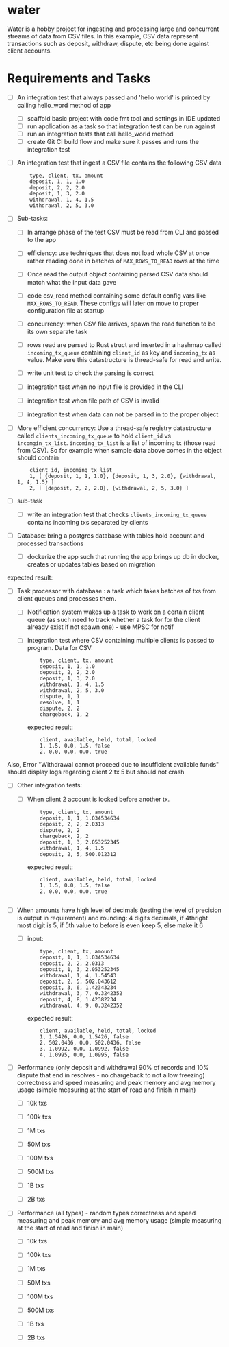 # water

Water is a hobby project for ingesting and processing large and concurrent streams of data from CSV files.
In this example, CSV data represent transactions such as deposit, withdraw, dispute, etc being done against
client accounts.

# Requirements and Tasks

- [ ] An integration test that always passed and 'hello world' is printed by calling hello_word method of app
    - [ ] scaffold basic project with code fmt tool and settings in IDE updated
    - [ ] run application as a task so that integration test can be run against
    - [ ] run an integration tests that call hello_world method
    - [ ] create Git CI build flow and make sure it passes and runs the integration test

- [ ] An integration test that ingest a CSV file contains the following CSV data

    ```
        type, client, tx, amount
        deposit, 1, 1, 1.0
        deposit, 2, 2, 2.0
        deposit, 1, 3, 2.0
        withdrawal, 1, 4, 1.5
        withdrawal, 2, 5, 3.0
    ```


- [ ] Sub-tasks:
    - [ ] In arrange phase of the test CSV must be read from CLI and passed to the app
    - [ ] efficiency: use techniques that does not load whole CSV at once rather reading done in batches of
      `MAX_ROWS_TO_READ` rows at the time
    - [ ] Once read the output object containing parsed CSV data should match what the input data gave
    - [ ] code csv_read method containing some default config vars like `MAX_ROWS_TO_READ`. These configs will
      later on move to proper configuration file at startup
    - [ ] concurrency: when CSV file arrives, spawn the read function to be its own separate task
    - [ ] rows read are parsed to Rust struct and inserted in a hashmap called `incoming_tx_queue` containing
      `client_id`
      as key and `incoming_tx` as value. Make sure this datastructure is thread-safe for read and write.
    - [ ] write unit test to check the parsing is correct
    - [ ] integration test when no input file is provided in the CLI
    - [ ] integration test when file path of CSV is invalid
    - [ ] integration test when data can not be parsed in to the proper object


- [ ] More efficient concurrency: Use a thread-safe registry datastructure called `clients_incoming_tx_queue` to hold
  `client_id` vs `incomgin_tx_list`.
  `incoming_tx_list` is a list of incoming tx (those read from CSV). So for example when sample data above comes in
  the object should contain

    ```
        client_id, incoming_tx_list
        1, [ {deposit, 1, 1, 1.0}, {deposit, 1, 3, 2.0}, {withdrawal, 1, 4, 1.5} ]
        2, [ {deposit, 2, 2, 2.0}, {withdrawal, 2, 5, 3.0} ]
    ```

- [ ] sub-task
    - [ ] write an integration test that checks `clients_incoming_tx_queue` contains incoming txs separated by clients


- [ ] Database: bring a postgres database with tables hold account and processed transactions
    - [ ] dockerize the app such that running the app brings up db in docker, creates or updates tables based on
      migration

expected result:

- [ ] Task processor with database : a task which takes batches of txs from client queues and processes them.
    - [ ] Notification system wakes up a task to work on a certain client queue (as such need to track whether a task
      for
      for the client already exist if not spawn one) - use MPSC for notif
    - [ ] Integration test where CSV containing multiple clients is passed to program. Data for CSV:
        ```
            type, client, tx, amount
            deposit, 1, 1, 1.0
            deposit, 2, 2, 2.0
            deposit, 1, 3, 2.0
            withdrawal, 1, 4, 1.5
            withdrawal, 2, 5, 3.0
            dispute, 1, 1
            resolve, 1, 1
            dispute, 2, 2
            chargeback, 1, 2
        ```
      expected result:

        ```
            client, available, held, total, locked
            1, 1.5, 0.0, 1.5, false
            2, 0.0, 0.0, 0.0, true
        ```

Also, Error "Withdrawal cannot proceed due to insufficient available funds" should display logs regarding client 2 tx 5
but
should not crash

- [ ] Other integration tests:
    - [ ] When client 2 account is locked before another tx.
        ```
            type, client, tx, amount
            deposit, 1, 1, 1.034534634
            deposit, 2, 2, 2.0313
            dispute, 2, 2
            chargeback, 2, 2
            deposit, 1, 3, 2.053252345
            withdrawal, 1, 4, 1.5
            deposit, 2, 5, 500.012312
        ```
      expected result:

        ```
            client, available, held, total, locked
            1, 1.5, 0.0, 1.5, false
            2, 0.0, 0.0, 0.0, true
            
        ```

- [ ] When amounts have high level of decimals (testing the level of precision is output in requirement) and rounding:
  4 digits decimals, if 4thright most digit is 5, if 5th value to before is even keep 5, else make it 6

    - [ ] input:
        ```
            type, client, tx, amount
            deposit, 1, 1, 1.034534634
            deposit, 2, 2, 2.0313
            deposit, 1, 3, 2.053252345
            withdrawal, 1, 4, 1.54543
            deposit, 2, 5, 502.043612
            deposit, 3, 6, 1.42343234
            withdrawal, 3, 7, 0.3242352
            deposit, 4, 8, 1.42382234
            withdrawal, 4, 9, 0.3242352
        ```
      expected result:

        ```
            client, available, held, total, locked
            1, 1.5426, 0.0, 1.5426, false
            2, 502.0436, 0.0, 502.0436, false
            3, 1.0992, 0.0, 1.0992, false
            4, 1.0995, 0.0, 1.0995, false
        ```

- [ ] Performance (only deposit and withdrawal 90% of records and 10% dispute that end in resolves -
  no chargeback to not allow freezing) correctness and speed measuring and peak memory and avg memory usage
  (simple measuring at the start of read and finish in main)
    - [ ] 10k txs
    - [ ] 100k txs
    - [ ] 1M txs
    - [ ] 50M txs
    - [ ] 100M txs
    - [ ] 500M txs
    - [ ] 1B txs
    - [ ] 2B txs


- [ ] Performance (all types) - random types correctness and speed measuring and peak memory and avg memory usage
  (simple measuring at the start of read and finish in main)
    - [ ] 10k txs
    - [ ] 100k txs
    - [ ] 1M txs
    - [ ] 50M txs
    - [ ] 100M txs
    - [ ] 500M txs
    - [ ] 1B txs
    - [ ] 2B txs
         


